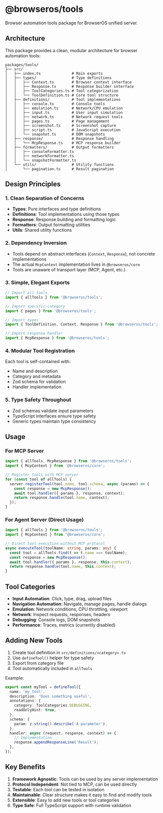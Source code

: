 # @browseros/tools

Browser automation tools package for BrowserOS unified server.

## Architecture

This package provides a clean, modular architecture for browser automation tools:

```
packages/tools/
├── src/
│   ├── index.ts              # Main exports
│   ├── types/                # Type definitions
│   │   ├── Context.ts        # Browser context interface
│   │   ├── Response.ts       # Response builder interface
│   │   ├── ToolCategories.ts # Tool categorization
│   │   └── ToolDefinition.ts # Core tool structure
│   ├── definitions/          # Tool implementations
│   │   ├── console.ts        # Console tools
│   │   ├── emulation.ts      # Network/CPU emulation
│   │   ├── input.ts          # User input simulation
│   │   ├── network.ts        # Network request tools
│   │   ├── pages.ts          # Page management
│   │   ├── screenshot.ts     # Screenshot capture
│   │   ├── script.ts         # JavaScript execution
│   │   └── snapshot.ts       # DOM snapshots
│   ├── response/             # Response handling
│   │   └── McpResponse.ts    # MCP response builder
│   ├── formatters/           # Output formatters
│   │   ├── consoleFormatter.ts
│   │   ├── networkFormatter.ts
│   │   └── snapshotFormatter.ts
│   └── utils/                # Utility functions
│       └── pagination.ts     # Result pagination
```

## Design Principles

### 1. **Clean Separation of Concerns**
- **Types**: Pure interfaces and type definitions
- **Definitions**: Tool implementations using those types
- **Response**: Response building and formatting logic
- **Formatters**: Output formatting utilities
- **Utils**: Shared utility functions

### 2. **Dependency Inversion**
- Tools depend on abstract interfaces (`Context`, `Response`), not concrete implementations
- The actual `McpContext` implementation lives in `@browseros/core`
- Tools are unaware of transport layer (MCP, Agent, etc.)

### 3. **Simple, Elegant Exports**
```typescript
// Import all tools
import { allTools } from '@browseros/tools';

// Import specific category
import { pages } from '@browseros/tools';

// Import types
import { ToolDefinition, Context, Response } from '@browseros/tools';

// Import response handler
import { McpResponse } from '@browseros/tools';
```

### 4. **Modular Tool Registration**
Each tool is self-contained with:
- Name and description
- Category and metadata
- Zod schema for validation
- Handler implementation

### 5. **Type Safety Throughout**
- Zod schemas validate input parameters
- TypeScript interfaces ensure type safety
- Generic types maintain type consistency

## Usage

### For MCP Server
```typescript
import { allTools, McpResponse } from '@browseros/tools';
import { McpContext } from '@browseros/core';

// Register tools with MCP server
for (const tool of allTools) {
  server.registerTool(tool.name, tool.schema, async (params) => {
    const response = new McpResponse();
    await tool.handler({ params }, response, context);
    return response.handle(tool.name, context);
  });
}
```

### For Agent Server (Direct Usage)
```typescript
import { allTools } from '@browseros/tools';
import { McpContext } from '@browseros/core';

// Direct tool execution without MCP protocol
async executeTool(toolName: string, params: any) {
  const tool = allTools.find(t => t.name === toolName);
  const response = new McpResponse();
  await tool.handler({ params }, response, this.context);
  return response.handle(tool.name, this.context);
}
```

## Tool Categories

- **Input Automation**: Click, type, drag, upload files
- **Navigation Automation**: Navigate, manage pages, handle dialogs
- **Emulation**: Network conditions, CPU throttling, viewport
- **Network**: Inspect requests, responses, headers
- **Debugging**: Console logs, DOM snapshots
- **Performance**: Traces, metrics (currently disabled)

## Adding New Tools

1. Create tool definition in `src/definitions/<category>.ts`
2. Use `defineTool()` helper for type safety
3. Export from category file
4. Tool automatically included in `allTools`

Example:
```typescript
export const myTool = defineTool({
  name: 'my_tool',
  description: 'Does something useful',
  annotations: {
    category: ToolCategories.DEBUGGING,
    readOnlyHint: true,
  },
  schema: {
    param: z.string().describe('A parameter'),
  },
  handler: async (request, response, context) => {
    // Implementation
    response.appendResponseLine('Result');
  },
});
```

## Key Benefits

1. **Framework Agnostic**: Tools can be used by any server implementation
2. **Protocol Independent**: Not tied to MCP, can be used directly
3. **Testable**: Each tool can be tested in isolation
4. **Maintainable**: Clear structure makes it easy to find and modify tools
5. **Extensible**: Easy to add new tools or tool categories
6. **Type Safe**: Full TypeScript support with runtime validation
